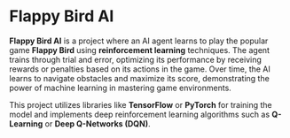 # Flappy Bird AI

**Flappy Bird AI** is a project where an AI agent learns to play the popular game **Flappy Bird** using **reinforcement learning** techniques. The agent trains through trial and error, optimizing its performance by receiving rewards or penalties based on its actions in the game. Over time, the AI learns to navigate obstacles and maximize its score, demonstrating the power of machine learning in mastering game environments.

This project utilizes libraries like **TensorFlow** or **PyTorch** for training the model and implements deep reinforcement learning algorithms such as **Q-Learning** or **Deep Q-Networks (DQN)**.

